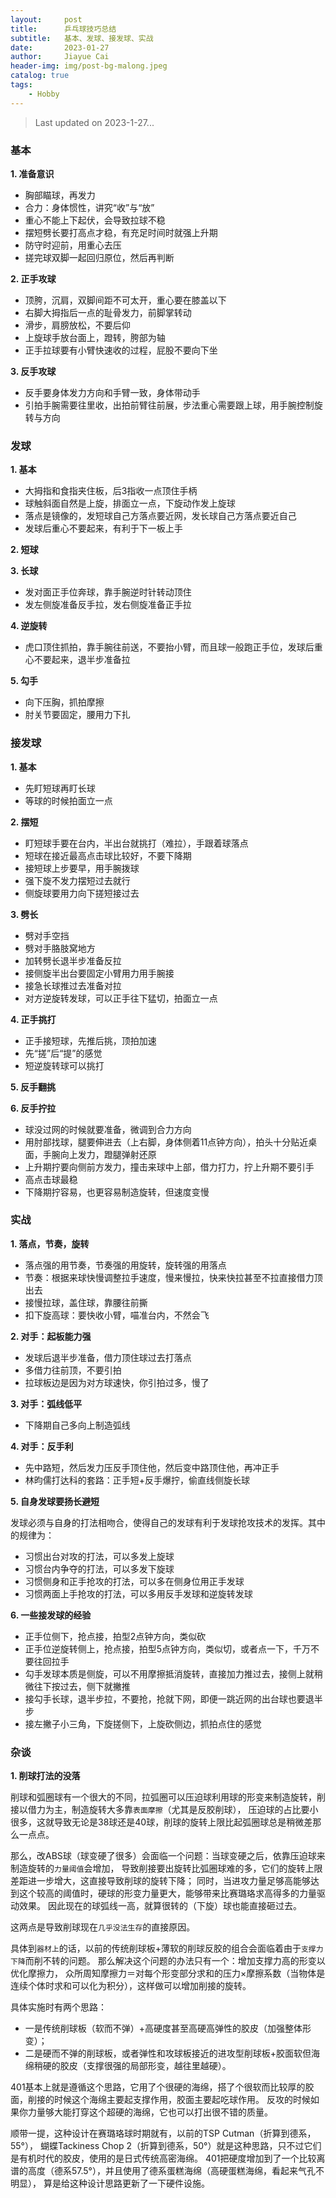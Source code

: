 ```yaml
---
layout:     post
title:      乒乓球技巧总结
subtitle:   基本、发球、接发球、实战
date:       2023-01-27
author:     Jiayue Cai
header-img: img/post-bg-malong.jpeg
catalog: true
tags:
    - Hobby
---
```



> Last updated on 2023-1-27... 


### 基本

**1. 准备意识**

- 胸部瞄球，再发力
- 合力：身体惯性，讲究“收”与“放”
- 重心不能上下起伏，会导致拉球不稳
- 摆短劈长要打高点才稳，有充足时间时就强上升期
- 防守时迎前，用重心去压
- 搓完球双脚一起回归原位，然后再判断

**2. 正手攻球**

- 顶胯，沉肩，双脚间距不可太开，重心要在膝盖以下
- 右脚大拇指后一点的耻骨发力，前脚掌转动
- 滑步，肩膀放松，不要后仰
- 上旋球手放台面上，蹬转，胯部为轴
- 正手拉球要有小臂快速收的过程，屁股不要向下坐

**3. 反手攻球**

- 反手要身体发力方向和手臂一致，身体带动手
- 引拍手腕需要往里收，出拍前臂往前展，步法重心需要跟上球，用手腕控制旋转与方向


### 发球

**1. 基本**

- 大拇指和食指夹住板，后3指收一点顶住手柄
- 球触斜面自然是上旋，排面立一点，下旋动作发上旋球
- 落点是镜像的，发短球自己方落点要近网，发长球自己方落点要近自己
- 发球后重心不要起来，有利于下一板上手

**2. 短球**


**3. 长球**

- 发对面正手位奔球，靠手腕逆时针转动顶住
- 发左侧旋准备反手拉，发右侧旋准备正手拉

**4. 逆旋转**

- 虎口顶住抓拍，靠手腕往前送，不要抬小臂，而且球一般跑正手位，发球后重心不要起来，退半步准备拉

**5. 勾手**

- 向下压胸，抓拍摩擦
- 肘关节要固定，腰用力下扎


### 接发球

**1. 基本**

- 先盯短球再盯长球
- 等球的时候拍面立一点

**2. 摆短**

- 盯短球手要在台内，半出台就挑打（难拉），手跟着球落点
- 短球在接近最高点击球比较好，不要下降期
- 接短球上步要早，用手腕拨球
- 强下旋不发力摆短过去就行
- 侧旋球要用力向下搓短接过去

**3. 劈长**

- 劈对手空挡
- 劈对手胳肢窝地方
- 加转劈长退半步准备反拉
- 接侧旋半出台要固定小臂用力用手腕接
- 接急长球推过去准备对拉
- 对方逆旋转发球，可以正手往下猛切，拍面立一点

**4. 正手挑打**

- 正手接短球，先推后挑，顶拍加速
- 先“搓”后“提”的感觉
- 短逆旋转球可以挑打

**5. 反手翻挑**


**6. 反手拧拉**

- 球没过网的时候就要准备，微调到合力方向
- 用肘部找球，腿要伸进去（上右脚，身体侧着11点钟方向），拍头十分贴近桌面，手腕向上发力，蹬腿弹射还原
- 上升期拧要向侧前方发力，撞击来球中上部，借力打力，拧上升期不要引手
- 高点击球最稳
- 下降期拧容易，也更容易制造旋转，但速度变慢


### 实战

**1. 落点，节奏，旋转**

- 落点强的用节奏，节奏强的用旋转，旋转强的用落点
- 节奏：根据来球快慢调整拉手速度，慢来慢拉，快来快拉甚至不拉直接借力顶出去
- 接慢拉球，盖住球，靠腰往前撕
- 扣下旋高球：要快收小臂，喵准台内，不然会飞

**2. 对手：起板能力强**

- 发球后退半步准备，借力顶住球过去打落点
- 多借力往前顶，不要引拍
- 拉球板边是因为对方球速快，你引拍过多，慢了

**3. 对手：弧线低平**

- 下降期自己多向上制造弧线

**4. 对手：反手利**

- 先中路短，然后发力压反手顶住他，然后变中路顶住他，再冲正手
- 林昀儒打达科的套路：正手短+反手爆拧，偷直线侧旋长球

**5. 自身发球要扬长避短**

发球必须与自身的打法相吻合，使得自己的发球有利于发球抢攻技术的发挥。其中的规律为：
- 习惯出台对攻的打法，可以多发上旋球
- 习惯台内争夺的打法，可以多发下旋球
- 习惯侧身和正手抢攻的打法，可以多在侧身位用正手发球
- 习惯两面上手抢攻的打法，可以多用反手发球和逆旋转发球

**6. 一些接发球的经验**

- 正手位侧下，抢点接，拍型2点钟方向，类似砍
- 正手位逆旋转侧上，抢点接，拍型5点钟方向，类似切，或者点一下，千万不要往回拉手
- 勾手发球本质是侧旋，可以不用摩擦抵消旋转，直接加力推过去，接侧上就稍微往下按过去，侧下就撇推
- 接勾手长球，退半步拉，不要抢，抢就下网，即便一跳近网的出台球也要退半步
- 接左撇子小三角，下旋搓侧下，上旋砍侧边，抓拍点住的感觉


### 杂谈

**1. 削球打法的没落**

削球和弧圈球有一个很大的不同，拉弧圈可以压迫球利用球的形变来制造旋转，削接以借力为主，制造旋转大多靠`表面摩擦`（尤其是反胶削球），
压迫球的占比要小很多，这就导致无论是38球还是40球，削球的旋转上限比起弧圈球总是稍微差那么一点点。

那么，改ABS球（球变硬了很多）会面临一个问题：当球变硬之后，依靠压迫球来制造旋转的`力量阈值`会增加，
导致削接要出旋转比弧圈球难的多，它们的旋转上限差距进一步增大，这直接导致削球的旋转下降；
同时，当进攻力量足够高能够达到这个较高的阈值时，硬球的形变力量更大，能够带来比赛璐珞求高得多的力量驱动效果。
因此现在的球弧线一高，就算很转的（下旋）球也能直接砸过去。

这两点是导致削球现在`几乎没法生存`的直接原因。

具体到`器材上`的话，以前的传统削球板+薄软的削球反胶的组合会面临着由于`支撑力下降`而削不转的问题。
那么解决这个问题的办法只有一个：增加支撑力高的形变以优化摩擦力，
众所周知摩擦力＝对每个形变部分求和的压力×摩擦系数（当物体是连续个体时求和可以化为积分），这样做可以增加削接的旋转。

具体实施时有两个思路：
- 一是传统削球板（软而不弹）+高硬度甚至高硬高弹性的胶皮（加强整体形变）；
- 二是硬而不弹的削球板，或者弹性和攻球板接近的进攻型削球板+胶面软但海绵稍硬的胶皮（支撑很强的局部形变，越往里越硬）。

401基本上就是遵循这个思路，它用了个很硬的海绵，搭了个很软而比较厚的胶面，削接的时候这个海绵主要起支撑作用，胶面主要起吃球作用。
反攻的时候如果你力量够大能打穿这个超硬的海绵，它也可以打出很不错的质量。

顺带一提，这种设计在赛璐珞球时期就有，以前的TSP Cutman（折算到德系，55°），
蝴蝶Tackiness Chop 2（折算到德系，50°）就是这种思路，只不过它们是有机时代的胶皮，使用的是日式传统高密海绵。
401把硬度增加到了一个比较离谱的高度（德系57.5°），并且使用了德系蛋糕海绵（高硬蛋糕海绵，看起来气孔不明显），
算是给这种设计思路更新了一下硬件设施。

